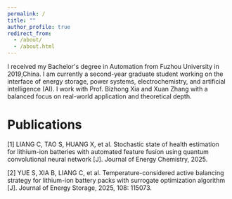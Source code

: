 ```yaml
---
permalink: /
title: ""
author_profile: true
redirect_from: 
  - /about/
  - /about.html
---
```


I received my Bachelor's degree in Automation from Fuzhou University in 2019,China. I am currently a second-year graduate student working on the interface of energy storage, power systems, electrochemistry, and artificial intelligence (AI). I work with Prof. Bizhong Xia and Xuan Zhang with a balanced focus on real-world application and theoretical depth.


Publications
======
[1] LIANG C, TAO S, HUANG X, et al. Stochastic state of health estimation for lithium-ion batteries with automated feature fusion using quantum convolutional neural network [J]. Journal of Energy Chemistry, 2025.

[2] YUE S, XIA B, LIANG C, et al. Temperature-considered active balancing strategy for lithium-ion battery packs with surrogate optimization algorithm [J]. Journal of Energy Storage, 2025, 108: 115073.
